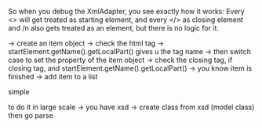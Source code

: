 So when you debug the XmlAdapter, you see exactly how it works:
Every <> will get treated as starting element, and every </> as closing element
and /n also gets treated as an element, but there is no logic for it.

-> create an item object
-> check the html tag ->  startElement.getName().getLocalPart() gives u the tag name
-> then switch case to set the property of the item object
-> check the closing tag, if closing tag, and startElement.getName().getLocalPart()
    -> you know item is finished -> add item to a list

simple


to do it in large scale -> you have xsd -> create class from xsd (model class)
then go parse